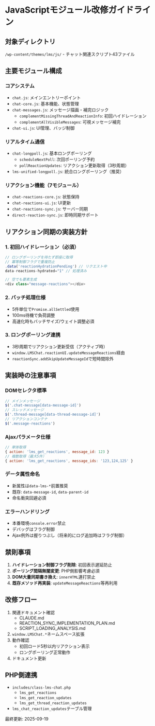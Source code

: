 # JavaScriptモジュール改修ガイドライン

## 対象ディレクトリ
`/wp-content/themes/lms/js/` - チャット関連スクリプト43ファイル

## 主要モジュール構成

### コアシステム
- `chat.js`: メインエントリーポイント
- `chat-core.js`: 基本機能、状態管理
- `chat-messages.js`: メッセージ描画・補完ロジック
  - `complementMissingThreadAndReactionInfo`: 初回ハイドレーション
  - `complementAllVisibleMessages`: 可視メッセージ補完
- `chat-ui.js`: UI管理、バッジ制御

### リアルタイム通信
- `chat-longpoll.js`: 基本ロングポーリング
  - `scheduleNextPoll`: 次回ポーリング予約
  - `pollReactionUpdates`: リアクション更新取得（3秒周期）
- `lms-unified-longpoll.js`: 統合ロングポーリング（推奨）

### リアクション機能（7モジュール）
- `chat-reactions-core.js`: 状態保持
- `chat-reactions-ui.js`: UI更新
- `chat-reactions-sync.js`: サーバー同期
- `direct-reaction-sync.js`: 即時同期サポート

## リアクション同期の実装方針

### 1. 初回ハイドレーション（必須）
```javascript
// ロングポーリングを待たず即座に取得
// 冪等制御フラグで重複防止
.data('reactionHydrationPending') // リクエスト中
data-reactions-hydrated="1" // 処理済み

// 空でも要素生成
<div class="message-reactions"></div>
```

### 2. バッチ処理仕様
- 5件単位で`Promise.allSettled`使用
- 100ms待機で負荷調整
- 高速化時もバッチサイズ/ウェイト調整必須

### 3. ロングポーリング連携
- 3秒周期でリアクション更新受信（アクティブ時）
- `window.LMSChat.reactionUI.updateMessageReactions`経由
- `reactionSync.addSkipUpdateMessageId`で短時間除外

## 実装時の注意事項

### DOMセレクタ標準
```javascript
// メインメッセージ
$('.chat-message[data-message-id]')
// スレッドメッセージ  
$('.thread-message[data-thread-message-id]')
// リアクションコンテナ
$('.message-reactions')
```

### Ajaxパラメータ仕様
```javascript
// 単体取得
{ action: 'lms_get_reactions', message_id: 123 }
// 複数取得（最大5件）
{ action: 'lms_get_reactions', message_ids: '123,124,125' }
```

### データ属性命名
- 新属性は`data-lms-*`前置推奨
- 既存: `data-message-id`, `data-parent-id`
- 命名衝突回避必須

### エラーハンドリング
- 本番環境`console.error`禁止
- デバッグはフラグ制御
- Ajax例外は握りつぶし（将来的にログ追加時はフラグ制御）

## 禁則事項
1. **ハイドレーション制御フラグ削除**: 初回表示遅延防止
2. **ポーリング間隔無闇変更**: PHP側影響考慮必須
3. **DOM大量同期書き換え**: `innerHTML`連打禁止
4. **既存メソッド再実装**: `updateMessageReactions`等再利用

## 改修フロー
1. 関連ドキュメント確認
   - CLAUDE.md
   - REACTION_SYNC_IMPLEMENTATION_PLAN.md
   - SCRIPT_LOADING_ANALYSIS.md
2. `window.LMSChat.*`ネームスペース拡張
3. 動作確認
   - 初回ロード5秒以内リアクション表示
   - ロングポーリング正常動作
4. ドキュメント更新

## PHP側連携
- `includes/class-lms-chat.php`
  - `lms_get_reactions`
  - `lms_get_reaction_updates`
  - `lms_get_thread_reaction_updates`
- `lms_chat_reaction_updates`テーブル管理

最終更新: 2025-09-19
